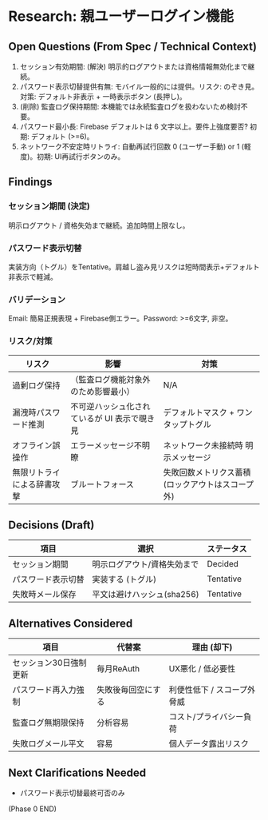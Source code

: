 # Research: 親ユーザーログイン機能

## Open Questions (From Spec / Technical Context)
1. セッション有効期間: (解決) 明示的ログアウトまたは資格情報無効化まで継続。
2. パスワード表示切替提供有無: モバイル一般的には提供。リスク: のぞき見。対策: デフォルト非表示 + 一時表示ボタン (長押し)。
3. (削除) 監査ログ保持期間: 本機能では永続監査ログを扱わないため検討不要。
4. パスワード最小長: Firebase デフォルトは 6 文字以上。要件上強度要否? 初期: デフォルト (>=6)。
5. ネットワーク不安定時リトライ: 自動再試行回数 0 (ユーザー手動) or 1 (軽度)。初期: UI再試行ボタンのみ。

## Findings
### セッション期間 (決定)
明示ログアウト / 資格失効まで継続。追加時間上限なし。

### パスワード表示切替
実装方向（トグル）をTentative。肩越し盗み見リスクは短時間表示+デフォルト非表示で軽減。

### バリデーション
Email: 簡易正規表現 + Firebase側エラー。Password: >=6文字, 非空。

### リスク/対策
| リスク                     | 影響                                         | 対策                                              |
| -------------------------- | -------------------------------------------- | ------------------------------------------------- |
| 過剰ログ保持               | （監査ログ機能対象外のため影響最小）         | N/A                                               |
| 漏洩時パスワード推測       | 不可逆ハッシュ化されているが UI 表示で覗き見 | デフォルトマスク + ワンタップトグル               |
| オフライン誤操作           | エラーメッセージ不明瞭                       | ネットワーク未接続時 明示メッセージ               |
| 無限リトライによる辞書攻撃 | ブルートフォース                             | 失敗回数メトリクス蓄積 (ロックアウトはスコープ外) |

## Decisions (Draft)
| 項目               | 選択                        | ステータス |
| ------------------ | --------------------------- | ---------- |
| セッション期間     | 明示ログアウト/資格失効まで | Decided    |
| パスワード表示切替 | 実装する (トグル)           | Tentative  |
| 失敗時メール保存   | 平文は避けハッシュ(sha256)  | Tentative  |

## Alternatives Considered
| 項目                   | 代替案             | 理由 (却下)                 |
| ---------------------- | ------------------ | --------------------------- |
| セッション30日強制更新 | 毎月ReAuth         | UX悪化 / 低必要性           |
| パスワード再入力強制   | 失敗後毎回空にする | 利便性低下 / スコープ外脅威 |
| 監査ログ無期限保持     | 分析容易           | コスト/プライバシー負荷     |
| 失敗ログメール平文     | 容易               | 個人データ露出リスク        |

## Next Clarifications Needed
- パスワード表示切替最終可否のみ

(Phase 0 END)
